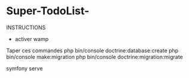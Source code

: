 # Super-TodoList-

INSTRUCTIONS
- activer wamp

Taper ces commandes
php bin/console doctrine:database:create 
php bin/console make:migration
php bin/console doctrine:migration:migrate

symfony serve
